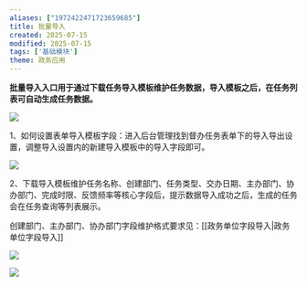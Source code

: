 ```yaml
---
aliases: ["1972422471723659685"]
title: 批量导入
created: 2025-07-15
modified: 2025-07-15
tags: ['基础模块']
theme: 政务应用
---
```


**批量导入入口用于通过下载任务导入模板维护任务数据，导入模板之后，在任务列表可自动生成任务数据。**

**![](ba3ca43e5506e3dcffa145002fd28282.jpg)**

1、如何设置表单导入模板字段：进入后台管理找到督办任务表单下的导入导出设置，调整导入设置内的新建导入模板中的导入字段即可。

![](5cd2caa59f5de88e6841b2aeaa534503.jpg)

2、下载导入模板维护任务名称、创建部门、任务类型、交办日期、主办部门、协办部门、完成时限、反馈频率等核心字段后，提示数据导入成功之后，生成的任务会在任务查询等列表展示。

创建部门、主办部门、协办部门字段维护格式要求见：[[政务单位字段导入|政务单位字段导入]]

![](3d91788011e8d72d0259f5bc68db80f4.jpg)

![](d077bb8e377e4026446f3c84f03e671d.jpg)